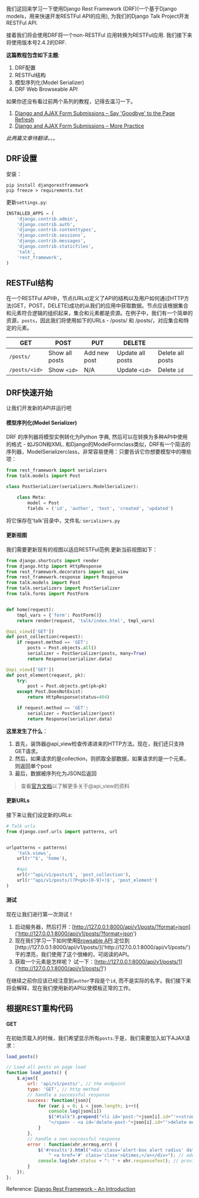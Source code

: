 我们这回来学习一下使用Django Rest Framework (DRF)(一个基于Django models，用来快速开发RESTFul API的应用), 为我们的Django Talk Project开发RESTFul API.

接着我们将会使用DRF将一个non-RESTFul 应用转换为RESTFul应用. 我们接下来将使用版本号2.4.2的DRF.

**这篇教程包含如下主题**:

1. DRF配置
2. RESTFul结构
3. 模型序列化(Model Serializer)
4. DRF Web Browseable API

如果你还没有看过前两个系列的教程，记得去温习一下。
1. [Django and AJAX Form Submissions – Say 'Goodbye' to the Page Refresh]('https://realpython.com/django-and-ajax-form-submissions/')
2. [Django and AJAX Form Submissions – More Practice]('https://realpython.com/django-and-ajax-form-submissions-more-practice/')

*此两篇文章待翻译。。。*

## DRF设置

安装：
```shell
pip install djangorestframework
pip freeze > requirements.txt
```
更新`settings.py`:
```python
INSTALLED_APPS = (
    'django.contrib.admin',
    'django.contrib.auth',
    'django.contrib.contenttypes',
    'django.contrib.sessions',
    'django.contrib.messages',
    'django.contrib.staticfiles',
    'talk',
    'rest_framework',
)
```

## RESTFul结构

在一个RESTFul API中，节点(URLs)定义了API的结构以及用户如何通过HTTP方法(GET，POST，DELETE)成功的从我们的应用中获取数据。节点应该根据集合和元素符合逻辑的组织起来，集合和元素都是资源。在例子中，我们有一个简单的资源，`posts`，因此我们将使用如下的URLs - /posts/ 和 /posts/<id>，对应集合和特定的元素。

| GET           | POST           | PUT          | DELETE           |                  |
| ------------- | -------------- | ------------ | ---------------- | ---------------- |
| `/posts/`     | Show all posts | Add new post | Update all posts | Delete all posts |
| `/posts/<id>` | Show `<id>`    | N/A          | Update `<id>`    | Delete `id`      |

## DRF快速开始

让我们开发新的API并运行吧

#### 模型序列化(Model Serializer)

DRF 的序列器将模型实例转化为Python 字典, 然后可以在转换为多种API中使用的格式 - 如JSON和XML. 和Django的ModelFormclass类似，DRF有一个简洁的序列器，ModelSerializerclass，非常容易使用：只要告诉它你想要模型中的哪些项：

```python
from rest_framework import serialziers
from talk.models import Post

class PostSerializer(serializers.ModelSerializer):

    class Meta:
        model = Post
        fields = ('id', 'author', 'text', 'created', 'updated')
```
将它保存在‘talk’目录中，文件名: `serializers.py`

#### 更新视图

我们需要更新现有的视图以适应RESTFul范例.更新当前视图如下：

```python
from django.shortcuts import render
from django.http import HttpResponse
from rest_framework.decorators import api_view
from rest_framework.response import Response
from talk.models import Post
from talk.serializers import PostSerializer
from talk.forms import PostForm


def home(request):
    tmpl_vars = {'form': PostForm()}
    return render(request, 'talk/index.html', tmpl_vars)

@api_view(['GET'])
def post_collection(request):
    if request.method == 'GET':
        posts = Post.objects.all()
        serializer = PostSerializer(posts, many=True)
        return Response(serializer.data)

@api_view(['GET'])
def post_element(request, pk):
    try:
        post = Post.objects.get(pk=pk)
    except Post.DoesNotExist:
        return HttpResponse(status=404)

    if request.method == 'GET':
        serializer = PostSerializer(post)
        return Response(serializer.data)
```
**这里发生了什么**：
1. 首先，装饰器@api_view检查传递进来的HTTP方法。现在，我们还只支持GET请求。
2. 然后，如果请求的是collection，则抓取全部数据，如果请求的是一个元素，则返回单个post
3. 最后，数据被序列化为JSON后返回

> 查看[官方文档]('http://www.django-rest-framework.org/api-guide/views#@api_view')以了解更多关于@api_view的资料

#### 更新URLs

接下来让我们设定新的URLs:

```python
# Talk urls
from django.conf.urls import patterns, url


urlpatterns = patterns(
    'talk.views',
    url(r'^$', 'home'),

    #api
    url(r'^api/v1/posts/$', 'post_collection'),
    url(r'^api/v1/posts/(?P<pk>[0-9]+)$', 'post_element')
)
```

#### 测试

现在让我们进行第一次测试！

1. 启动服务器，然后打开：[http://127.0.0.1:8000/api/v1/posts/?format=json]('http://127.0.0.1:8000/api/v1/posts/?format=json')
2. 现在我们学习一下如何使用[Browsable API]('http://www.django-rest-framework.org/topics/browsable-api').定位到[http://127.0.0.1:8000/api/v1/posts/]('http://127.0.0.1:8000/api/v1/posts/')
    干的漂亮，我们使用了这个很棒的，可阅读的API。
3. 获取一个元素是怎样呢？ 试一下：[http://127.0.0.1:8000/api/v1/posts/1]('http://127.0.0.1:8000/api/v1/posts/1')

在继续之前你应该已经注意到`author`字段是个`id`, 而不是实际的名字。我们接下来将会解释，现在我们使用新的API以使模板正常的工作。

## 根据REST重构代码

#### GET

在初始页载入的时候，我们希望显示所有`posts`.于是，我们需要加入如下AJAX请求：
```javascript
load_posts()

// Load all posts on page load
function load_posts() {
    $.ajax({
        url: 'api/v1/posts/', // the endpoint
        type: 'GET', // http method
        // handle a successful response
        success: function(json){
            for (var i = 0; i < json.length; i++){
                console.log(json[i])
                $("#talk").prepend("<li id='post-"+json[i].id+"'><strong>"+json[i].text+"</strong> - <em> "+json[i].author+"</em> - <span> "+json[i].created+
                "</span> - <a id='delete-post-"+json[i].id+"'>delete me</a></li>");
            }
        },
        // handle a non-successful response
        error : function(xhr,errmsg,err) {
            $('#results').html("<div class='alert-box alert radius' data-alert>Oops! We have encountered an error: "+errmsg+
                " <a href='#' class='close'>&times;</a></div>"); // add the error to the dom
            console.log(xhr.status + ": " + xhr.responseText); // provide a bit more info about the error to the console
        }
    });
};
```

Reference: [Django Rest Framework – An Introduction]('https://realpython.com/django-rest-framework-quick-start/')
